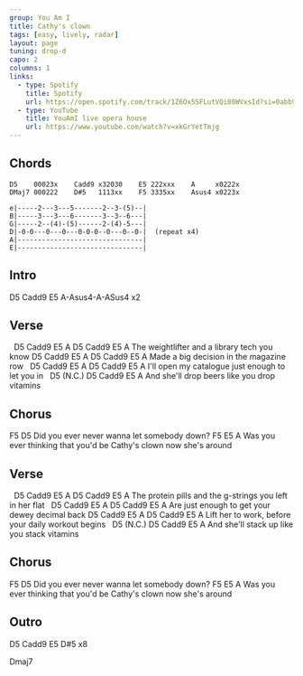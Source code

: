 ```yaml
---
group: You Am I
title: Cathy's clown
tags: [easy, lively, radar]
layout: page
tuning: drop-d
capo: 2
columns: 1
links:
  - type: Spotify
    title: Spotify
    url: https://open.spotify.com/track/1Z6Ox5SFLutVQi80WVxsId?si=0abb9dee5edb4c43
  - type: YouTube
    title: YouAmI live opera house
    url: https://www.youtube.com/watch?v=xkGrYetTmjg
---
```


## Chords

```chordpro
D5    00023x    Cadd9 x32030    E5 222xxx    A     x0222x
DMaj7 000222    D#5   1113xx    F5 3335xx    Asus4 x0223x
 
e|-----2---3---5-------2--3-(5)--|
B|-----3---3---6-------3--3--6---|
G|-----2--(4)-(5)------2-(4)-5---|
D|-0-0---0---0---0-0-0--0---0--0-|  (repeat x4)
A|-------------------------------|
E|-------------------------------|
```

## Intro

D5   Cadd9    E5    A-Asus4-A-ASus4    x2

## Verse

&nbsp;   D5     Cadd9       E5      A        D5   Cadd9  E5   A
The weightlifter and a library tech you know
D5    Cadd9  E5             A      D5   Cadd9  E5   A
Made a big decision in the magazine row
&nbsp;     D5     Cadd9     E5              A      D5   Cadd9  E5   A
I'll open my catalogue just enough to let you in
&nbsp;    D5 (N.C.)                          D5  Cadd9 E5  A
And she'll drop beers like you drop vitamins

## Chorus

F5                                     D5
Did you ever never wanna let somebody down?
F5                                           E5                A
Was you ever thinking that you'd be Cathy's clown now she's around

## Verse

&nbsp;   D5      Cadd9         E5             A          D5  Cadd9  E5   A
The protein pills and the g-strings you left in her flat
&nbsp;   D5   Cadd9     E5              A       D5  Cadd9  E5   A
Are just enough to get your dewey decimal back
D5         Cadd9     E5             A          D5  Cadd9  E5   A
Lift her to work, before your daily workout begins
&nbsp;    D5 (N.C.)                          D5  Cadd9  E5   A
And she'll stack up like you stack vitamins

## Chorus

F5                                     D5
Did you ever never wanna let somebody down?
F5                                           E5                A
Was you ever thinking that you'd be Cathy's clown now she's around

## Outro

D5  Cadd9  E5  D#5     x8

Dmaj7
